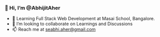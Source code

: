 ### 👋 Hi, I’m @AbhijitAher
- 🌱 Learning Full Stack Web Development at Masai School, Bangalore. 
- 💞️ I’m looking to collaborate on Learnings and Discussions
- 📫 Reach me at seabhi.aher@gmail.com

<!---
AbhijitAher/AbhijitAher is a ✨ special ✨ repository because its `README.md` (this file) appears on your GitHub profile.
You can click the Preview link to take a look at your changes.
--->
